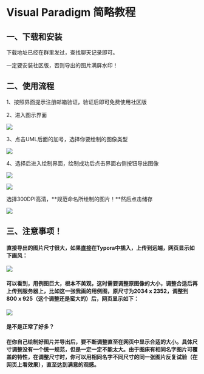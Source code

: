# Visual Paradigm 简略教程

## 一、下载和安装

下载地址已经在群里发过，查找聊天记录即可。

一定要安装社区版，否则导出的图片满屏水印！

## 二、使用流程

1、按照界面提示注册邮箱验证，验证后即可免费使用社区版

2、进入图示界面

![](C:\Users\Edenman\Desktop\1.png)

3、点击UML后面的加号，选择你要绘制的图像类型

![](C:\Users\Edenman\Desktop\2.png)

4、选择后进入绘制界面，绘制成功后点击界面右侧按钮导出图像

![](C:\Users\Edenman\Desktop\3.png)

![](C:\Users\Edenman\Desktop\4.png)

选择300DPI高清，**规范命名所绘制的图片！**然后点击储存

![](C:\Users\Edenman\Desktop\5.png)

## 三、注意事项！

#### 直接导出的图片尺寸很大，如果<u>直接</u>在Typora中插入，上传到远端，网页显示如下画风：

![](C:\Users\Edenman\Desktop\5.5.png)

#### 可以看到，用例图巨大，根本不美观，这时需要调整原图像的大小，调整合适后再上传到服务器上，比如这一张我画的用例图，原尺寸为2034 x 2352，调整到800 x 925（这个调整还是蛮大的）后，网页显示如下：

![](C:\Users\Edenman\Desktop\6.png)

#### 是不是正常了好多？

#### 在你自己绘制好图片并导出后，要不断调整直至在网页中显示合适的大小。具体尺寸调整没有一个统一规范，但是一定一定不能太大。由于图床有相同名字图片可覆盖的特性，在调整尺寸时，你可以用相同名字不同尺寸的同一张图片反复试验（在网页上看效果），直至达到满意的观感。